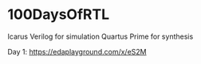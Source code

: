 # 100DaysOfRTL
Icarus Verilog for simulation
Quartus Prime for synthesis

Day 1: https://edaplayground.com/x/eS2M
